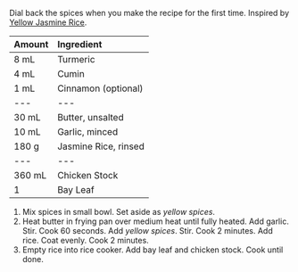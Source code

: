 Dial back the spices when you make the recipe for the first time. Inspired by [Yellow Jasmine Rice](https://www.budgetbytes.com/yellow-jasmine-rice/).

| Amount | Ingredient |
|:--|:--|
| 8 mL   | Turmeric
| 4 mL   | Cumin
| 1 mL   | Cinnamon (optional)
| ---    | ---
| 30 mL  | Butter, unsalted
| 10 mL  | Garlic, minced
| 180 g  | Jasmine Rice, rinsed
| ---    | ---
| 360 mL | Chicken Stock
| 1      | Bay Leaf

1. Mix spices in small bowl. Set aside as *yellow spices*.
2. Heat butter in frying pan over medium heat until fully heated. Add garlic. Stir. Cook 60 seconds. Add *yellow spices*. Stir. Cook 2 minutes. Add rice. Coat evenly. Cook 2 minutes.
3. Empty rice into rice cooker. Add bay leaf and chicken stock. Cook until done.
